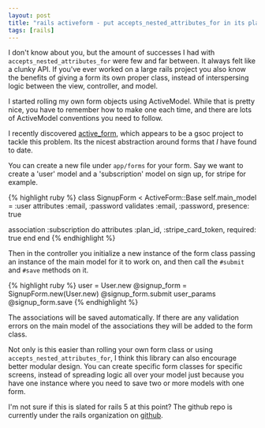 ```yaml
---
layout: post
title: "rails activeform - put accepts_nested_attributes_for in its place"
tags: [rails]
---
```


I don't know about you, but the amount of successes I had with
`accepts_nested_attributes_for` were few and far between. It always felt like a
clunky API. If you've ever worked on a large rails project you also know the
benefits of giving a form its own proper class, instead of interspersing logic
between the view, controller, and model.

I started rolling my own form objects using ActiveModel. While that is pretty
nice, you have to remember how to make one each time, and there are lots of
ActiveModel conventions you need to follow.

I recently discovered [active_form](https://github.com/rails/activeform), which appears to be a gsoc project to tackle
this problem. Its the nicest abstraction around forms that *I* have found to
date.

You can create a new file under `app/forms` for your form. Say we want to create
a 'user' model and a 'subscription' model on sign up, for stripe for example.

{% highlight ruby %}
class SignupForm < ActiveForm::Base
  self.main_model = :user
  attributes :email, :password
  validates :email, :password, presence: true

  association :subscription do
    attributes :plan_id, :stripe_card_token, required: true
  end
end
{% endhighlight %}

Then in the controller you initialize a new instance of the form class passing
an instance of the main model for it to work on, and then call
the `#submit` and `#save` methods on it.

{% highlight ruby %}
user = User.new
@signup_form = SignupForm.new(User.new)
@signup_form.submit user_params
@signup_form.save
{% endhighlight %}

The associations will be saved automatically. If there are any validation errors
on the main model of the associations they will be added to the form class.

Not only is this easier than rolling your own form class or using
`accepts_nested_attributes_for`, I think this library can also encourage better
modular design. You can create specific form classes for specific screens,
instead of spreading logic all over your model just because you have one
instance where you need to save two or more models with one form.

I'm not sure if this is slated for rails 5 at this point? The github repo is
currently under the rails organization on
[github](https://github.com/rails/activeform).
